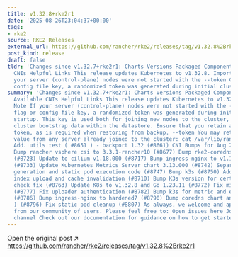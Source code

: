 ```yaml
---
title: v1.32.8+rke2r1
date: '2025-08-26T23:04:37+00:00'
tags:
- rke2
source: RKE2 Releases
external_url: https://github.com/rancher/rke2/releases/tag/v1.32.8%2Brke2r1
post_kind: release
draft: false
tldr: 'Changes since v1.32.7+rke2r1: Charts Versions Packaged Component Versions Available
  CNIs Helpful Links This release updates Kubernetes to v1.32.8. Important Note If
  your server (control-plane) nodes were not started with the --token CLI flag or
  config file key, a randomized token was generated during initial cluster startup.'
summary: 'Changes since v1.32.7+rke2r1: Charts Versions Packaged Component Versions
  Available CNIs Helpful Links This release updates Kubernetes to v1.32.8. Important
  Note If your server (control-plane) nodes were not started with the --token CLI
  flag or config file key, a randomized token was generated during initial cluster
  startup. This key is used both for joining new nodes to the cluster, and for encrypting
  cluster bootstrap data within the datastore. Ensure that you retain a copy of this
  token, as is required when restoring from backup. --token You may retrieve the token
  value from any server already joined to the cluster: cat /var/lib/rancher/rke2/server/token
  Add. utils test ( #8651 ) - backport 1.32 (#8661) CNI Bumps for Aug 25 release (#8693)
  Bump rancher vsphere csi to 3.3.1-rancher10 (#8677) Bump rke2-coredns to 1.43.100
  (#8723) Update to cilium v1.18.000 (#8717) Bump ingress-nginx to v1.12.4-hardened6
  (#8733) Update Kubernetes Metrics Server chart 3.13.000 (#8742) Separate pod template
  generation and static pod execution code (#8747) Bump k3s (#8750) Add prime ribs
  index upload and cache invalidation (#8710) Bump K3s version for certificate startup
  check fix (#8763) Update K8s to v1.32.8 and Go 1.23.11 (#8772) Fix missing ECM config
  (#8777) Fix uploader authentication (#8782) Bump k3s for metric and event fixes
  (#8786) Bump ingress-nginx to hardened7 (#8790) Bump coredns chart and image ( #8736
  ) (#8796) Fix static pod cleanup (#8807) As always, we welcome and appreciate feedback
  from our community of users. Please feel free to: Open issues here Join our Slack
  channel Check out our documentation for guidance on how to get started.'
---
```

Open the original post ↗ https://github.com/rancher/rke2/releases/tag/v1.32.8%2Brke2r1
